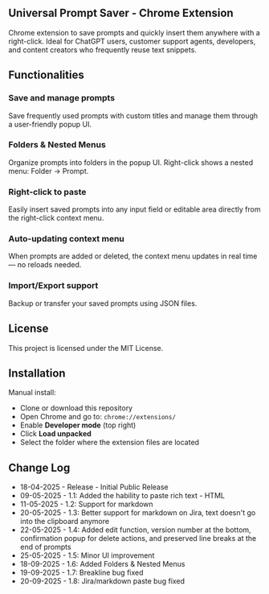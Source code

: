 ## Universal Prompt Saver - Chrome Extension

Chrome extension to save prompts and quickly insert them anywhere with a right-click. Ideal for ChatGPT users, customer support agents, developers, and content creators who frequently reuse text snippets.

## Functionalities

### Save and manage prompts  
Save frequently used prompts with custom titles and manage them through a user-friendly popup UI.


### Folders & Nested Menus
Organize prompts into folders in the popup UI. Right-click shows a nested menu: Folder → Prompt.


### Right-click to paste  
Easily insert saved prompts into any input field or editable area directly from the right-click context menu.


### Auto-updating context menu  
When prompts are added or deleted, the context menu updates in real time — no reloads needed.


### Import/Export support  
Backup or transfer your saved prompts using JSON files.


## License

This project is licensed under the MIT License.

## Installation

Manual install:

* Clone or download this repository
* Open Chrome and go to: `chrome://extensions/`
* Enable **Developer mode** (top right)
* Click **Load unpacked**
* Select the folder where the extension files are located

## Change Log
* 18-04-2025 - Release - Initial Public Release
* 09-05-2025 - 1.1: Added the hability to paste rich text - HTML
* 11-05-2025 - 1.2: Support for markdown
* 20-05-2025 - 1.3: Better support for markdown on Jira, text doesn't go into the clipboard anymore
* 22-05-2025 - 1.4: Added edit function, version number at the bottom, confirmation popup for delete actions, and preserved line breaks at the end of prompts
* 25-05-2025 - 1.5: Minor UI improvement
* 18-09-2025 - 1.6: Added Folders & Nested Menus
* 19-09-2025 - 1.7: Breakline bug fixed
* 20-09-2025 - 1.8: Jira/markdown paste bug fixed